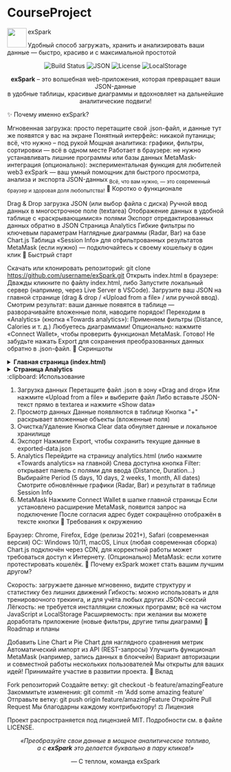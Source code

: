 # CourseProject

<img src="https://user-images.githubusercontent.com/placeholder/logo.png" width="45" align="left" /> exSpark

Удобный способ загружать, хранить и анализировать ваши данные — быстро, красиво и с максимальной простотой
<br/> <p align="center"> <img src="https://img.shields.io/badge/Build-Passing-brightgreen?style=flat-square" alt="Build Status" /> <img src="https://img.shields.io/badge/JSON-Supported-blue?style=flat-square" alt="JSON" /> <img src="https://img.shields.io/badge/License-MIT-yellow?style=flat-square" alt="License" /> <img src="https://img.shields.io/badge/LocalStorage-Enabled-green?style=flat-square" alt="LocalStorage" /> </p> <p align="center"> <b>exSpark</b> – это волшебная web-приложения, которая превращает ваши JSON-данные<br/> в удобные таблицы, красивые диаграммы и вдохновляет на дальнейшие аналитические подвиги! </p>
:sparkles: Почему именно exSpark?

Мгновенная загрузка: просто перетащите свой .json-файл, и данные тут же появятся у вас на экране
Понятный интерфейс: никакой путаницы; всё, что нужно – под рукой
Мощная аналитика: графики, фильтры, сортировки — всё в одном месте
Работает в браузере: не нужно устанавливать лишние программы или базы данных
MetaMask-интеграция (опционально): экспериментальная функция для любителей web3
exSpark — ваш умный помощник для быстрого просмотра, анализа и экспорта JSON-данных
<sub>Всё, что вам нужно, — это современный браузер и здоровая доля любопытства!</sub>
:mag_right: Коротко о функционале

Drag & Drop загрузка JSON (или выбор файла с диска)
Ручной ввод данных в многострочное поле (textarea)
Отображение данных в удобной таблице с «раскрывающимися» полями
Экспорт отредактированных данных обратно в JSON
Страница Analytics
Гибкие фильтры по ключевым параметрам
Наглядные диаграммы (Radar, Bar) на базе Chart.js
Таблица «Session Info» для отфильтрованных результатов
MetaMask (если нужно) — подключайтесь к своему кошельку в один клик
:rocket: Быстрый старт

Скачать или клонировать репозиторий:
git clone https://github.com/username/exSpark.git
Открыть index.html в браузере:
Дважды кликните по файлу index.html, либо
Запустите локальный сервер (например, через Live Server в VSCode).
Загрузите ваш JSON на главной странице (drag & drop / «Upload from a file» / или ручной ввод).
Смотрим результат: ваши данные появятся в таблице — разворачивайте вложенные поля, наводите порядок!
Переходим в «Analytics» (кнопка «Towards analytics»):
Применяем фильтры (Distance, Calories и т. д.)
Любуетесь диаграммами!
Опционально: нажмите «Connect Wallet», чтобы проверить функционал MetaMask.
Готово! Не забудьте нажать Export для сохранения преобразованных данных обратно в .json-файл.
:art: Скриншоты

<details> <summary><strong>Главная страница (index.html)</strong></summary>

<sub>Пример, как загрузить JSON-файл, просмотреть данные, экспортировать обратно.</sub>
</details> <details> <summary><strong>Страница Analytics</strong></summary>

<sub>Фильтры, графики, таблица «Session Info» — все данные для принятия решений!</sub>
</details>
:clipboard: Использование

1. Загрузка данных
Перетащите файл .json в зону «Drag and drop»
Или нажмите «Upload from a file» и выберите файл
Либо вставьте JSON-текст прямо в textarea и нажмите «Show data»
2. Просмотр данных
Данные появляются в таблице
Кнопка "+" раскрывает вложенные объекты (вложенные поля)
3. Очистка/Удаление
Кнопка Clear data обнуляет данные и локальное хранилище
4. Экспорт
Нажмите Export, чтобы сохранить текущие данные в exported-data.json
5. Analytics
Перейдите на страницу analytics.html (либо нажмите «Towards analytics» на главной)
Слева доступна кнопка Filter: открывает панель с полями для ввода (Distance, Duration...)
Выбирайте Period (5 days, 10 days, 2 weeks, 1 month, All dates)
Смотрите обновлённые графики (Radar, Bar) и результат в таблице Session Info
6. MetaMask
Нажмите Connect Wallet в шапке главной страницы
Если установлено расширение MetaMask, появится запрос на подключение
После согласия адрес будет сокращённо отображён в тексте кнопки
:wrench: Требования к окружению

Браузер: Chrome, Firefox, Edge (релизы 2021+), Safari (современная версия)
ОС: Windows 10/11, macOS, Linux (любая современная сборка)
Chart.js подключён через CDN, для корректной работы может требоваться доступ к Интернету.
(Опционально) MetaMask: если хотите протестировать кошелёк.
:diamond_shape_with_a_dot_inside: Почему exSpark может стать вашим лучшим другом?

Скорость: загружаете данные мгновенно, видите структуру и статистику без лишних движений
Гибкость: можно использовать и для тренировочного трекинга, и для учёта любых других JSON-сессий
Лёгкость: не требуется инсталляции сложных программ; всё на чистом JavaScript и LocalStorage
Расширяемость: при желании вы можете доработать приложение (новые фильтры, другие типы диаграмм)
:star2: Roadmap и планы

Добавить Line Chart и Pie Chart для наглядного сравнения метрик
Автоматический импорт из API (REST-запросы)
Улучшить функционал MetaMask (например, запись данных в блокчейн)
Вариант авторизации и совместной работы нескольких пользователей
Мы открыты для ваших идей! Принимайте участие в развитии проекта.
:sparkling_heart: Вклад

Fork репозиторий
Создайте ветку: git checkout -b feature/amazingFeature
Закоммитьте изменения: git commit -m 'Add some amazing feature'
Отправьте ветку: git push origin feature/amazingFeature
Откройте Pull Request
Мы благодарны каждому контрибьютору!
:balance_scale: Лицензия

Проект распространяется под лицензией MIT. Подробности см. в файле LICENSE.
<p align="center"> <em> «Преобразуйте свои данные в мощное аналитическое топливо,<br/> а с <strong>exSpark</strong> это делается буквально в пару кликов!» </em> </p> <p align="center"> — С теплом, команда exSpark </p>
